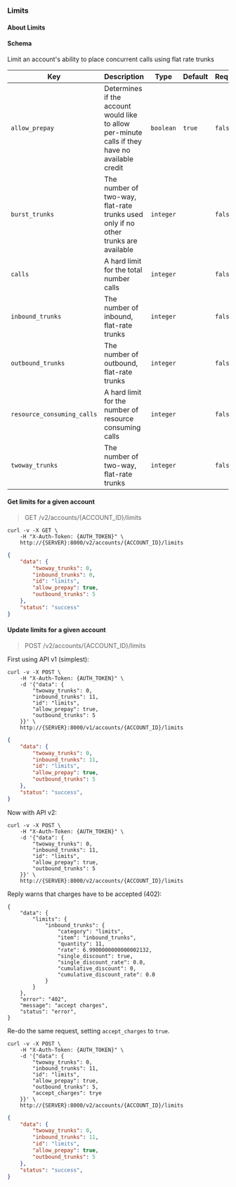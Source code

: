 ### Limits

#### About Limits

#### Schema

Limit an account's ability to place concurrent calls using flat rate trunks



Key | Description | Type | Default | Required
--- | ----------- | ---- | ------- | --------
`allow_prepay` | Determines if the account would like to allow per-minute calls if they have no available credit | `boolean` | `true` | `false`
`burst_trunks` | The number of two-way, flat-rate trunks used only if no other trunks are available | `integer` |   | `false`
`calls` | A hard limit for the total number calls | `integer` |   | `false`
`inbound_trunks` | The number of inbound, flat-rate trunks | `integer` |   | `false`
`outbound_trunks` | The number of outbound, flat-rate trunks | `integer` |   | `false`
`resource_consuming_calls` | A hard limit for the number of resource consuming calls | `integer` |   | `false`
`twoway_trunks` | The number of two-way, flat-rate trunks | `integer` |   | `false`


#### Get limits for a given account

> GET /v2/accounts/{ACCOUNT_ID}/limits

```shell
curl -v -X GET \
    -H "X-Auth-Token: {AUTH_TOKEN}" \
    http://{SERVER}:8000/v2/accounts/{ACCOUNT_ID}/limits
```

```json
{
    "data": {
        "twoway_trunks": 0,
        "inbound_trunks": 0,
        "id": "limits",
        "allow_prepay": true,
        "outbound_trunks": 5
    },
    "status": "success"
}
```

#### Update limits for a given account

> POST /v2/accounts/{ACCOUNT_ID}/limits

First using API v1 (simplest):

```shell
curl -v -X POST \
    -H "X-Auth-Token: {AUTH_TOKEN}" \
    -d '{"data": {
        "twoway_trunks": 0,
        "inbound_trunks": 11,
        "id": "limits",
        "allow_prepay": true,
        "outbound_trunks": 5
    }}' \
    http://{SERVER}:8000/v1/accounts/{ACCOUNT_ID}/limits
```

```json
{
    "data": {
        "twoway_trunks": 0,
        "inbound_trunks": 11,
        "id": "limits",
        "allow_prepay": true,
        "outbound_trunks": 5
    },
    "status": "success",
}
```

Now with API v2:

```shell
curl -v -X POST \
    -H "X-Auth-Token: {AUTH_TOKEN}" \
    -d '{"data": {
        "twoway_trunks": 0,
        "inbound_trunks": 11,
        "id": "limits",
        "allow_prepay": true,
        "outbound_trunks": 5
    }}' \
    http://{SERVER}:8000/v2/accounts/{ACCOUNT_ID}/limits
```

Reply warns that charges have to be accepted (402):

```
{
    "data": {
        "limits": {
            "inbound_trunks": {
                "category": "limits",
                "item": "inbound_trunks",
                "quantity": 11,
                "rate": 6.9900000000000002132,
                "single_discount": true,
                "single_discount_rate": 0.0,
                "cumulative_discount": 0,
                "cumulative_discount_rate": 0.0
            }
        }
    },
    "error": "402",
    "message": "accept charges",
    "status": "error",
}
```

Re-do the same request, setting `accept_charges` to `true`.

```shell
curl -v -X POST \
    -H "X-Auth-Token: {AUTH_TOKEN}" \
    -d '{"data": {
        "twoway_trunks": 0,
        "inbound_trunks": 11,
        "id": "limits",
        "allow_prepay": true,
        "outbound_trunks": 5,
        "accept_charges": trye
    }}' \
    http://{SERVER}:8000/v2/accounts/{ACCOUNT_ID}/limits
```

```json
{
    "data": {
        "twoway_trunks": 0,
        "inbound_trunks": 11,
        "id": "limits",
        "allow_prepay": true,
        "outbound_trunks": 5
    },
    "status": "success",
}
```
